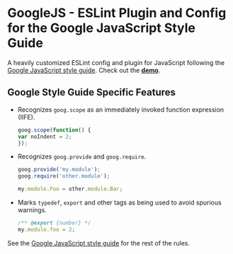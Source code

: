# GoogleJS - ESLint Plugin and Config for the Google JavaScript Style Guide


A heavily customized ESLint config and plugin for JavaScript following
the
[Google JavaScript style guide](https://google.github.io/styleguide/jsguide.html).
Check out the [**demo**](https://jschaf.github.io/googlejs/).

## Google Style Guide Specific Features

- Recognizes `goog.scope` as an immediately invoked function expression (IIFE).

  ```javascript
  goog.scope(function() {
  var noIndent = 2;
  });
  ```
  
- Recognizes `goog.provide` and `goog.require`.

  ```javascript
  goog.provide('my.module');
  goog.require('other.module');
  
  my.module.Foo = other.module.Bar;
  ```

- Marks `typedef`, `export` and other tags as being used to avoid spurious
  warnings.

  ```javascript
  /** @export {number} */
  my.module.foo = 2;
  ```
  
See the
[Google JavaScript style guide](https://google.github.io/styleguide/jsguide.html) for
the rest of the rules.
